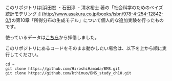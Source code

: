 このリポジトリは[浜田宏 ・石田淳 ・清水裕士 著の「社会科学のためのベイズ統計モデリング」] (http://www.asakura.co.jp/books/isbn/978-4-254-12842-0/)の第10章「所得分布の生成モデル」について個人的な追加実験を行ったものです。

使っているデータは[こちら](https://github.com/HiroshiHamada/BMS/blob/master/ch10/income.csv)から拝借しました。

このリポジトリにあるコードをそのまま動かしたい場合は、以下を上から順に実行してください。

```
cd ~
git clone https://github.com/HiroshiHamada/BMS.git
git clone https://github.com/kthimuo/BMS_study_ch10.git
```

